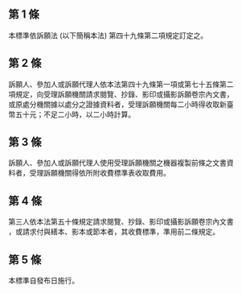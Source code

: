 第 1 條
-------
本標準依訴願法 (以下簡稱本法) 第四十九條第二項規定訂定之。

第 2 條
-------
訴願人、參加人或訴願代理人依本法第四十九條第一項或第七十五條第二  
項規定，向受理訴願機關請求閱覽、抄錄、影印或攝影訴願卷宗內文書，  
或原處分機關據以處分之證據資料者，受理訴願機關每二小時得收取新臺  
幣五十元；不足二小時，以二小時計算。

第 3 條
-------
訴願人、參加人或訴願代理人使用受理訴願機關之機器複製前條之文書資  
料者，受理訴願機關得依所附收費標準表收取費用。

第 4 條
-------
第三人依本法第五十條規定請求閱覽、抄錄、影印或攝影訴願卷宗內文書  
，或請求付與繕本、影本或節本者，其收費標準，準用前二條規定。

第 5 條
-------
本標準自發布日施行。

